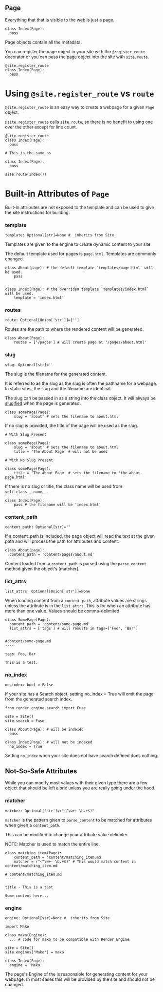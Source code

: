 Page
----

Everything that that is visible to the web is just a page.

```
class Index(Page):
  pass
```

Page objects contain all the metadata.

You can register the page object in your site with the `@register_route`
decorator or you can pass the page object into the site with `site.route`.

```
@site.register_route
class Index(Page):
  pass
```

Using `@site.register_route` vs `route`
======

`@site.register_route` is an easy way to create a webpage for a given `Page`
object.

`@site.register_route` calls `site.route`, so there is no benefit to using one
over the other except for line count.


```
@site.register_route
class Index(Page):
  pass

# This is the same as

class Index(Page):
  pass

site.route(Index())

```

Built-in Attributes of `Page`
======

Built-in attributes are not exposed to the template and can be used to give the
site instructions for building.

### template

`template: Optional[str]=None # _inherits from Site_`

Templates are given to the engine to create dynamic content to your site. 

The default template used for pages is `page.html`. Templates are commonly
changed.

```
class About(page): # the default template `templates/page.html` will be used.
    pass


class Index(Page): # the overriden template `templates/index.html` will be used.
    template = 'index.html'
```

### routes

`route: Optional[Union['str']]=['']`

Routes are the path to where the rendered content will be generated.

```
class About(Page):
    routes = ['/pages'] # will create page at '/pages/about.html'

```

### slug

`slug: Optional[str]=''`

The slug is the filename for the generated content.


It is referred to as the slug as the slug is often the pathname for a webpage. In static sites, the slug and the filename are identical.

The slug can be passed in as a string into the class object. It will always be
[slugified](https://pypi.org/project/python-slugify/) when the page is generated.
```
class somePage(Page):
    slug = 'about' # sets the filename to about.html
```

If no slug is provided, the title of the page will be used as the slug. 

```
# With Slug Present

class somePage(Page):
    slug = 'about' # sets the filename to about.html
    title = 'The About Page' # will not be used

# With No Slug Present

class somePage(Page):
    title = 'The About Page' # sets the filename to 'the-about-page.html'
```

If there is no slug or title, the class name will be used from `self.class.__name__`.

```
class Index(Page):
    pass # the filename will be 'index.html'

```

### content_path

`content_path: Optional[str]=''`

If a content_path is included, the page object will read the text at the given path and will process the path for attributes and content.

```
class About(page):
  content_path = 'content/pages/about.md'
```

Content loaded from a `content_path` is parsed using the `parse_content`
method given the object's [matcher].

### list_attrs

`list_attrs: Optional[Union['str']]=None`

When loading content from a `content_path`, attribute values are strings unless
the attribute is in the `list_attrs`. This is for when an attribute has more
than one value. Values should be comma-delimited.

```
class SomePage(Page):
  content_path = 'content/some-page.md'
  list_attrs = ['tags'] # will results in tags=['Foo', 'Bar']


#content/some-page.md
----

tags: Foo, Bar

This is a test.

```

### no_index

`no_index: bool = False`

If your site has a Search object, setting no_index = True will omit the page
from the generated search index.

```
from render_engine.search import Fuse

site = Site()
site.search = Fuse

class About(Page): # will be indexed
  pass

class Index(Page): # will not be indexed
  no_index = True

```

Setting `no_index` when your site does not have search defined does nothing.

## Not-So-Safe Attributes
While you can modify most values with their given type there are a few object
that should be left alone unless you are really going under the hood.

### matcher
`matcher: Optional['str']=r"(^\w+: \b.+$)"`

`matcher` is the pattern given to `parse_content` to be matched for attributes when given a
`content_path`.

This can be modified to change your attribute value delimiter.

NOTE: Matcher is used to match the entire line.

```
class matching_item(Page):
    content_path = 'content/matching_item.md'
    matcher = r"(^\w+- \b.+$)" # This would match content in content/matching_item.md

# content/matching_item.md
-----

title - This is a test

Some content here...
```

### engine
`engine: Optional[str]=None # _inherits from Site_`

```
import Mako

class mako(Engine):
  ... # code for mako to be compatible with Render Engine

site = Site()
site.engines['Mako'] = mako

class Index(Page):
  engine = 'Mako'
```

The page's Engine of the is responsible for generating content for your
webpage. In most cases this will be provided by the site and should not be
changed.

